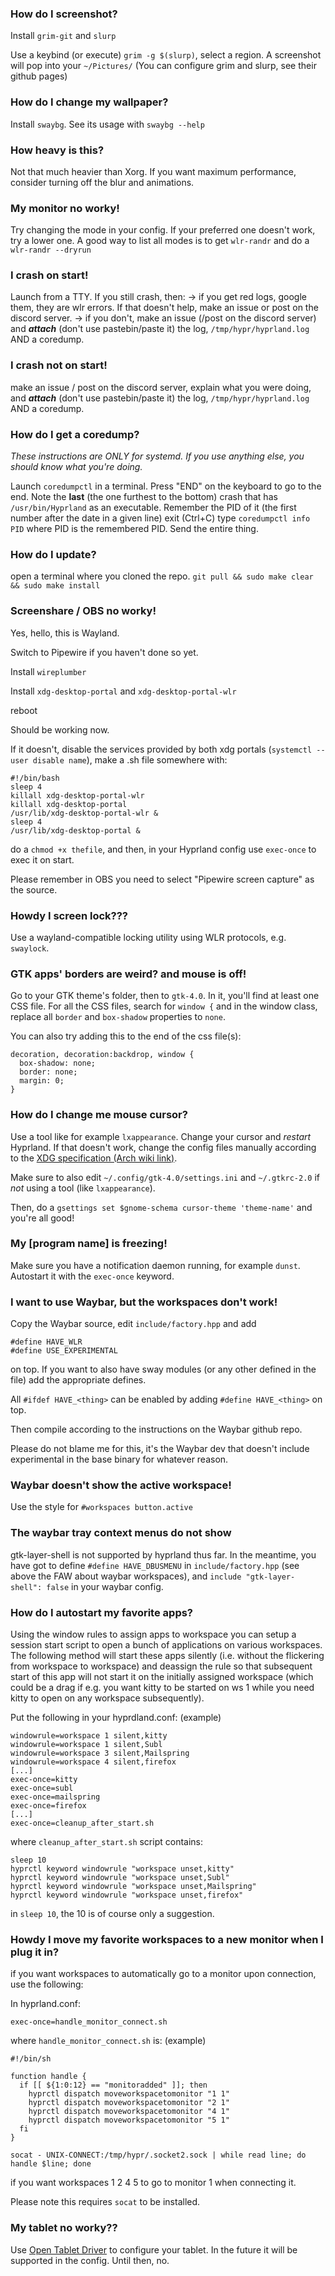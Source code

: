 ### How do I screenshot?
Install `grim-git` and `slurp`

Use a keybind (or execute) `grim -g $(slurp)`, select a region. A screenshot will pop into your `~/Pictures/`
(You can configure grim and slurp, see their github pages)

### How do I change my wallpaper?
Install `swaybg`. See its usage with `swaybg --help`

### How heavy is this?
Not that much heavier than Xorg. If you want maximum performance, consider turning off the blur and animations.

### My monitor no worky!
Try changing the mode in your config. If your preferred one doesn't work, try a lower one.
A good way to list all modes is to get `wlr-randr` and do a `wlr-randr --dryrun`

### I crash on start!
Launch from a TTY.
If you still crash, then:
  -> if you get red logs, google them, they are wlr errors. If that doesn't help, make an issue or post on the discord server.
  -> if you don't, make an issue (/post on the discord server) and ***attach*** (don't use pastebin/paste it) the log, `/tmp/hypr/hyprland.log` AND a coredump.

### I crash not on start!
 make an issue / post on the discord server, explain what you were doing, and ***attach*** (don't use pastebin/paste it) the log, `/tmp/hypr/hyprland.log` AND a coredump.

### How do I get a coredump?
*These instructions are ONLY for systemd. If you use anything else, you should know what you're doing.*

Launch `coredumpctl` in a terminal.
Press "END" on the keyboard to go to the end.
Note the **last** (the one furthest to the bottom) crash that has `/usr/bin/Hyprland` as an executable.
Remember the PID of it (the first number after the date in a given line)
exit (Ctrl+C)
type `coredumpctl info PID` where PID is the remembered PID.
Send the entire thing.

### How do I update?
open a terminal where you cloned the repo.
`git pull && sudo make clear && sudo make install`

### Screenshare / OBS no worky!
Yes, hello, this is Wayland.

Switch to Pipewire if you haven't done so yet.

Install `wireplumber`

Install `xdg-desktop-portal` and `xdg-desktop-portal-wlr`

reboot

Should be working now.

If it doesn't, disable the services provided by both xdg portals (`systemctl --user disable name`), make a .sh file somewhere with:
```
#!/bin/bash
sleep 4
killall xdg-desktop-portal-wlr
killall xdg-desktop-portal
/usr/lib/xdg-desktop-portal-wlr &
sleep 4
/usr/lib/xdg-desktop-portal &
```
do a `chmod +x thefile`, and then, in your Hyprland config use `exec-once` to exec it on start.

Please remember in OBS you need to select "Pipewire screen capture" as the source.

### Howdy I screen lock???
Use a wayland-compatible locking utility using WLR protocols, e.g. `swaylock`.

### GTK apps' borders are weird? and mouse is off!
Go to your GTK theme's folder, then to `gtk-4.0`. In it, you'll find at least one CSS file. For all the CSS files, search for `window {` and in the window class, replace all `border` and `box-shadow` properties to `none`.

You can also try adding this to the end of the css file(s):
```
decoration, decoration:backdrop, window {
  box-shadow: none;
  border: none;
  margin: 0;
}
```

### How do I change me mouse cursor?
Use a tool like for example `lxappearance`. Change your cursor and _restart_ Hyprland. If that doesn't work, change the config files manually according to the [XDG specification (Arch wiki link)](https://wiki.archlinux.org/title/Cursor_themes#Configuration).

Make sure to also edit `~/.config/gtk-4.0/settings.ini` and `~/.gtkrc-2.0` if _not_ using a tool (like `lxappearance`).

Then, do a `gsettings set $gnome-schema cursor-theme 'theme-name'` and you're all good!

### My [program name] is freezing!
Make sure you have a notification daemon running, for example `dunst`. Autostart it with the `exec-once` keyword.

### I want to use Waybar, but the workspaces don't work!
Copy the Waybar source, edit `include/factory.hpp` and add
```
#define HAVE_WLR
#define USE_EXPERIMENTAL
```
on top. If you want to also have sway modules (or any other defined in the file) add the appropriate defines.

All `#ifdef HAVE_<thing>` can be enabled by adding `#define HAVE_<thing>` on top.

Then compile according to the instructions on the Waybar github repo.

Please do not blame me for this, it's the Waybar dev that doesn't include experimental in the base binary for whatever reason.

### Waybar doesn't show the active workspace!
Use the style for `#workspaces button.active`

### The waybar tray context menus do not show

gtk-layer-shell is not supported by hyprland thus far. In the meantime, you have got to define `#define HAVE_DBUSMENU` in `include/factory.hpp` (see above the FAW about waybar workspaces), and `include "gtk-layer-shell": false` in your waybar config.

### How do I autostart my favorite apps?

Using the window rules to assign apps to workspace you can setup a session start script to open a bunch of applications on various workspaces. The following method will start these apps silently (i.e. without the flickering from workspace to workspace) and deassign the rule so that subsequent start of this app will not start it on the initially assigned workspace (which could be a drag if e.g. you want kitty to be started on ws 1 while you need kitty to open on any workspace subsequently).

Put the following in your hyprdland.conf: (example)
```
windowrule=workspace 1 silent,kitty
windowrule=workspace 1 silent,Subl
windowrule=workspace 3 silent,Mailspring
windowrule=workspace 4 silent,firefox
[...]
exec-once=kitty
exec-once=subl
exec-once=mailspring
exec-once=firefox
[...]
exec-once=cleanup_after_start.sh
```

where `cleanup_after_start.sh` script contains:
```
sleep 10
hyprctl keyword windowrule "workspace unset,kitty"
hyprctl keyword windowrule "workspace unset,Subl"
hyprctl keyword windowrule "workspace unset,Mailspring"
hyprctl keyword windowrule "workspace unset,firefox"
```

in `sleep 10`, the 10 is of course only a suggestion.

### Howdy I move my favorite workspaces to a new monitor when I plug it in?

if you want workspaces to automatically go to a monitor upon connection, use the following:

In hyprland.conf:
```
exec-once=handle_monitor_connect.sh
```

where `handle_monitor_connect.sh` is: (example)
```
#!/bin/sh

function handle {
  if [[ ${1:0:12} == "monitoradded" ]]; then
    hyprctl dispatch moveworkspacetomonitor "1 1"
    hyprctl dispatch moveworkspacetomonitor "2 1"
    hyprctl dispatch moveworkspacetomonitor "4 1"
    hyprctl dispatch moveworkspacetomonitor "5 1"
  fi
}

socat - UNIX-CONNECT:/tmp/hypr/.socket2.sock | while read line; do handle $line; done
```
if you want workspaces 1 2 4 5 to go to monitor 1 when connecting it. 

Please note this requires `socat` to be installed.

### My tablet no worky??
Use [Open Tablet Driver](https://github.com/OpenTabletDriver/OpenTabletDriver) to configure your tablet. In the future it will be supported in the config. Until then, no.